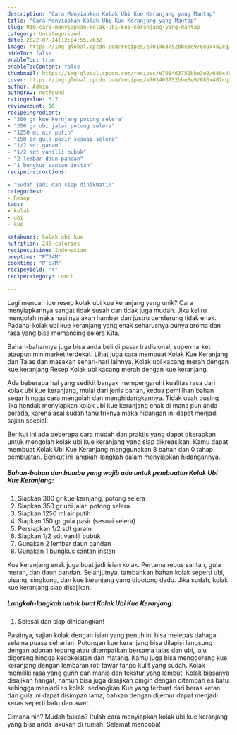```yaml
---
description: "Cara Menyiapkan Kolak Ubi Kue Keranjang yang Mantap"
title: "Cara Menyiapkan Kolak Ubi Kue Keranjang yang Mantap"
slug: 910-cara-menyiapkan-kolak-ubi-kue-keranjang-yang-mantap
category: Uncategorized
date: 2022-07-14T12:04:55.763Z
image: https://img-global.cpcdn.com/recipes/e701463752bbe3e9/680x482cq70/kolak-ubi-kue-keranjang-foto-resep-utama.jpg
hideToc: false
enableToc: true
enableTocContent: false
thumbnail: https://img-global.cpcdn.com/recipes/e701463752bbe3e9/680x482cq70/kolak-ubi-kue-keranjang-foto-resep-utama.jpg
cover: https://img-global.cpcdn.com/recipes/e701463752bbe3e9/680x482cq70/kolak-ubi-kue-keranjang-foto-resep-utama.jpg
author: Admin
authorAv: notfound
ratingvalue: 3.7
reviewcount: 16
recipeingredient:
- "300 gr kue kernjang potong selera"
- "350 gr ubi jalar potong selera"
- "1250 ml air putih"
- "150 gr gula pasir sesuai selera"
- "1/2 sdt garam"
- "1/2 sdt vanilli bubuk"
- "2 lembar daun pandan"
- "1 bungkus santan instan"
recipeinstructions:

- "Sudah jadi dan siap dinikmati!"
categories:
- Resep
tags:
- kolak
- ubi
- kue

katakunci: kolak ubi kue 
nutrition: 248 calories
recipecuisine: Indonesian
preptime: "PT34M"
cooktime: "PT57M"
recipeyield: "4"
recipecategory: Lunch

---
```





Lagi mencari ide resep kolak ubi kue keranjang yang unik? Cara menyiapkannya sangat tidak susah dan tidak juga mudah. Jika keliru mengolah maka hasilnya akan hambar dan justru cenderung tidak enak. Padahal kolak ubi kue keranjang yang enak seharusnya punya aroma dan rasa yang bisa memancing selera Kita.





Bahan-bahannya juga bisa anda beli di pasar tradisional, supermarket ataupun minimarket terdekat. Lihat juga cara membuat Kolak Kue Keranjang dan Talas dan masakan sehari-hari lainnya. Kolak ubi kacang merah dengan kue keranjang Resep Kolak ubi kacang merah dengan kue keranjang.

Ada beberapa hal yang sedikit banyak mempengaruhi kualitas rasa dari kolak ubi kue keranjang, mulai dari jenis bahan, kedua pemilihan bahan segar hingga cara mengolah dan menghidangkannya. Tidak usah pusing jika hendak menyiapkan kolak ubi kue keranjang enak di mana pun anda berada, karena asal sudah tahu triknya maka hidangan ini dapat menjadi sajian spesial.






Berikut ini ada beberapa cara mudah dan praktis yang dapat diterapkan untuk mengolah kolak ubi kue keranjang yang siap dikreasikan. Kamu dapat membuat Kolak Ubi Kue Keranjang menggunakan 8 bahan dan 0 tahap pembuatan. Berikut ini langkah-langkah dalam menyiapkan hidangannya.

<!--inarticleads1-->

##### Bahan-bahan dan bumbu yang wajib ada untuk pembuatan Kolak Ubi Kue Keranjang:

1. Siapkan 300 gr kue kernjang, potong selera
1. Siapkan 350 gr ubi jalar, potong selera
1. Siapkan 1250 ml air putih
1. Siapkan 150 gr gula pasir (sesuai selera)
1. Persiapkan 1/2 sdt garam
1. Siapkan 1/2 sdt vanilli bubuk
1. Gunakan 2 lembar daun pandan
1. Gunakan 1 bungkus santan instan


Kue keranjang enak juga buat jadi isian kolak. Pertama rebus santan, gula merah, dan daun pandan. Selanjutnya, tambahkan bahan kolak seperti ubi, pisang, singkong, dan kue keranjang yang dipotong dadu. Jika sudah, kolak kue keranjang siap disajikan. 

<!--inarticleads2-->

##### Langkah-langkah untuk buat Kolak Ubi Kue Keranjang:


1. Selesai dan siap dihidangkan!

Pastinya, sajian kolak dengan isian yang penuh ini bisa melepas dahaga selama puasa seharian. Potongan kue keranjang bisa dilapisi langsung dengan adonan tepung atau ditempatkan bersama talas dan ubi, lalu digoreng hingga kecokelatan dan matang. Kamu juga bisa menggoreng kue keranjang dengan lembaran roti tawar tanpa kulit yang sudah. Kolak memiliki rasa yang gurih dan manis dan tekstur yang lembut. Kolak biasanya disajikan hangat, namun bisa juga disajikan dingin dengan ditambah es batu sehingga menjadi es kolak. sedangkan Kue yang terbuat dari beras ketan dan gula ini dapat disimpan lama, bahkan dengan dijemur dapat menjadi keras seperti batu dan awet. 

Gimana nih? Mudah bukan? Itulah cara menyiapkan kolak ubi kue keranjang yang bisa anda lakukan di rumah. Selamat mencoba!
